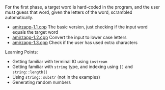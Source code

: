 For the first phase, a target word is hard-coded in the program, and the user must guess that word, given the letters of the word, scrambled automatically.

* [amirzapp-1.1.cpp](#) The basic version, just checking if the input word equals the target word
* [amirzapp-1.2.cpp](#) Convert the input to lower case letters
* [amirzapp-1.3.cpp](#) Check if the user has used extra characters

Learning Points:
* Getting familiar with terminal IO using `iostream`
* Getting familiar with `string` type, and indexing using `[]` and `string::length()`
* Using `string::substr` (not in the examples)
* Generating random numbers
